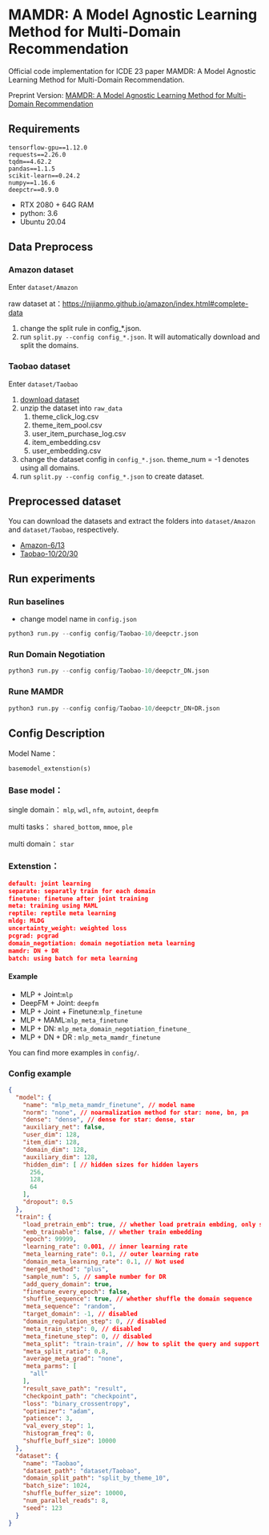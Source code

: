# MAMDR: A Model Agnostic Learning Method for Multi-Domain Recommendation
Official code implementation for ICDE 23 paper MAMDR: A Model Agnostic Learning Method for Multi-Domain Recommendation.

Preprint Version: [MAMDR: A Model Agnostic Learning Method for Multi-Domain Recommendation](https://arxiv.org/abs/2202.12524)
## Requirements
```text
tensorflow-gpu==1.12.0
requests==2.26.0
tqdm==4.62.2
pandas==1.1.5
scikit-learn==0.24.2
numpy==1.16.6
deepctr==0.9.0
```
* RTX 2080 + 64G RAM
* python: 3.6
* Ubuntu 20.04
## Data Preprocess

### Amazon dataset
Enter `dataset/Amazon`

raw dataset at：https://nijianmo.github.io/amazon/index.html#complete-data
1. change the split rule in config_*.json.
2. run `split.py --config config_*.json`. It will automatically download and split the domains.

### Taobao dataset
Enter `dataset/Taobao`
1. [download dataset](https://tianchi.aliyun.com/dataset/dataDetail?dataId=9716)
2. unzip the dataset into `raw_data`
   1. theme_click_log.csv
   2. theme_item_pool.csv
   3. user_item_purchase_log.csv
   4. item_embedding.csv
   5. user_embedding.csv
3. change the dataset config in `config_*.json`. theme_num = -1 denotes using all domains.
4. run `split.py --config config_*.json` to create dataset.

## Preprocessed dataset
You can download the datasets and extract the folders into `dataset/Amazon` and `dataset/Taobao`, respectively.
* [Amazon-6/13](https://drive.google.com/file/d/1JpzaDZioLTlGMJdiLIvrP8m9ngOGe7dI/view?usp=sharing)
* [Taobao-10/20/30](https://drive.google.com/file/d/1L-Y6KZ5-DWKYLspaLo0oxPAQ-MxUgIKe/view?usp=sharing)
## Run experiments

### Run baselines
* change model name in `config.json`
``` python
python3 run.py --config config/Taobao-10/deepctr.json
```
### Run Domain Negotiation
``` python
python3 run.py --config config/Taobao-10/deepctr_DN.json
```
### Rune MAMDR
``` python
python3 run.py --config config/Taobao-10/deepctr_DN+DR.json
```

## Config Description

Model Name：

``basemodel_extenstion(s)``

### Base model：

single domain： `mlp`, `wdl`, `nfm`, `autoint`, `deepfm`

multi tasks： `shared_bottom`, `mmoe`, `ple`

multi domain： `star`

### Extenstion：
```json
default: joint learning
separate: separatly train for each domain
finetune: finetune after joint training
meta: training using MAML
reptile: reptile meta learning
mldg: MLDG
uncertainty_weight: weighted loss
pcgrad: pcgrad        
domain_negotiation: domain negotiation meta learning
mamdr: DN + DR       
batch: using batch for meta learning
```
#### Example
* MLP + Joint:`mlp`
* DeepFM + Joint: `deepfm`
* MLP + Joint + Finetune:`mlp_finetune`
* MLP + MAML:`mlp_meta_finetune`
* MLP + DN: `mlp_meta_domain_negotiation_finetune_`
* MLP + DN + DR : `mlp_meta_mamdr_finetune`

You can find more examples in `config/`.

### Config example
```json
{
  "model": {
    "name": "mlp_meta_mamdr_finetune", // model name
    "norm": "none", // noarmalization method for star: none, bn, pn
    "dense": "dense", // dense for star: dense, star
    "auxiliary_net": false,
    "user_dim": 128,
    "item_dim": 128,
    "domain_dim": 128,
    "auxiliary_dim": 128,
    "hidden_dim": [ // hidden sizes for hidden layers
      256,
      128,
      64
    ],
    "dropout": 0.5
  },
  "train": {
    "load_pretrain_emb": true, // whether load pretrain embding, only support for Taobao
    "emb_trainable": false, // whether train embedding
    "epoch": 99999,
    "learning_rate": 0.001, // inner learning rate
    "meta_learning_rate": 0.1, // outer learning rate
    "domain_meta_learning_rate": 0.1, // Not used
    "merged_method": "plus", 
    "sample_num": 5, // sample number for DR
    "add_query_domain": true,
    "finetune_every_epoch": false,
    "shuffle_sequence": true, // whether shuffle the domain sequence
    "meta_sequence": "random",
    "target_domain": -1, // disabled
    "domain_regulation_step": 0, // disabled
    "meta_train_step": 0, // disabled
    "meta_finetune_step": 0, // disabled
    "meta_split": "train-train", // how to split the query and support set for meta-learning: train-train, meta-train/val, meta-train/val-no-exclusive
    "meta_split_ratio": 0.8,
    "average_meta_grad": "none",
    "meta_parms": [
      "all"
    ],
    "result_save_path": "result",
    "checkpoint_path": "checkpoint",
    "loss": "binary_crossentropy",
    "optimizer": "adam",
    "patience": 3,
    "val_every_step": 1,
    "histogram_freq": 0,
    "shuffle_buff_size": 10000
  },
  "dataset": {
    "name": "Taobao",
    "dataset_path": "dataset/Taobao",
    "domain_split_path": "split_by_theme_10",
    "batch_size": 1024,
    "shuffle_buffer_size": 10000,
    "num_parallel_reads": 8,
    "seed": 123
  }
}
```
